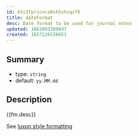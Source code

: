 ```yaml
---
id: k5s3fpricnca8vk5zhvgsf6
title: dateFormat
desc: Date format to be used for journal notes
updated: 1662093389847
created: 1657226526651
---
```


## Summary
- type: `string`
- default: `yy.MM.dd`

## Description

{{fm.desc}}

See [luxon style formatting](https://moment.github.io/luxon/#/formatting)
